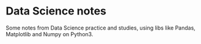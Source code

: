 # Data Science notes
Some notes from Data Science practice and studies, using libs like Pandas, Matplotlib and Numpy on Python3.
